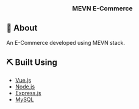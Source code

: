 <h3 align="center">MEVN E-Commerce</h3>

## 🧐 About <a name = "about"></a>
An E-Commerce developed using MEVN stack.

## ⛏️ Built Using <a name = "built_using"></a>
- [Vue.js](https://vuejs.org/)
- [Node.js](https://nodejs.org/)
- [Express.js](https://expressjs.com/)
- [MySQL](https://www.mysql.com/)

